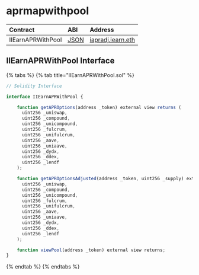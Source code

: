 # aprmapwithpool

| Contract | ABI | Address |
| :--- | :--- | :--- |
| IIEarnAPRWithPool | [JSON](https://github.com/iearn-finance/uniswap-roi/blob/master/build/contracts/IIEarnAPRWithPool.json) | [iapradj.iearn.eth](https://etherscan.io/address/0xAE8F37F0e8AD690486bFA2495113d7E94B7a7Ba6#readContract) |

## IIEarnAPRWithPool Interface

{% tabs %}
{% tab title="IIEarnAPRWithPool.sol" %}
```javascript
// Solidity Interface

interface IIEarnAPRWithPool {

    function getAPROptions(address _token) external view returns (
      uint256 _uniswap,
      uint256 _compound,
      uint256 _unicompound,
      uint256 _fulcrum,
      uint256 _unifulcrum,
      uint256 _aave,
      uint256 _uniaave,
      uint256 _dydx,
      uint256 _ddex,
      uint256 _lendf
    );

    function getAPROptionsAdjusted(address _token, uint256 _supply) external view returns (
      uint256 _uniswap,
      uint256 _compound,
      uint256 _unicompound,
      uint256 _fulcrum,
      uint256 _unifulcrum,
      uint256 _aave,
      uint256 _uniaave,
      uint256 _dydx,
      uint256 _ddex,
      uint256 _lendf
    );

    function viewPool(address _token) external view returns;
}
```
{% endtab %}
{% endtabs %}

